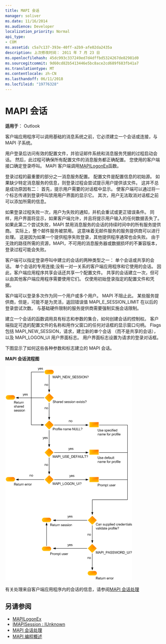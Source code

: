 ```yaml
---
title: MAPI 会话
manager: soliver
ms.date: 11/16/2014
ms.audience: Developer
localization_priority: Normal
api_type:
- COM
ms.assetid: c5a7c137-393e-40ff-a2b9-afe02da2435a
description: 上次修改时间： 2011 年 7 月 23 日
ms.openlocfilehash: 45dc993c337249ed7d4dffbd5324267de82981d0
ms.sourcegitcommit: 9d60cd82b5413446e5bc8ace2cd689f683fb41a7
ms.translationtype: MT
ms.contentlocale: zh-CN
ms.lasthandoff: 06/11/2018
ms.locfileid: "19776328"
---
```

# <a name="mapi-sessions"></a>MAPI 会话

**适用于**： Outlook 
  
客户端应用程序可以调用基础的消息系统之前，它必须建立一个会话或连接，与 MAPI 子系统。
  
用户登录后访问有效的配置文件，并验证邮件系统和消息服务凭据的过程启动会话。 然后，此过程可确保所有配置文件的消息服务都正确配置。 您使用的客户端接口确定登录呼叫。 MAPI 客户端调用[MAPILogonEx](mapilogonex.md)函数。 
  
登录过程的最重要的部分之一消息服务配置。 配置文件是配置信息的初始源。 如果缺少特定消息服务的信息，则登录过程会尝试提示用户提供该文件。 这并不总是成功原因有二： 首先，提示用户需要的对话框中显示。 使客户端可以通过将一个标志传递到登录呼叫禁用用户界面的显示它。 其次，用户无法取消对话框之前可以添加所需的信息。
  
如果登录过程失败一次，用户为失败的通知，并机会重试或更正错误条件。 同样，用户界面将显示，如果客户端允许，并且将提示用户输入的任何数据丢失了。 如果此第二个尝试失败，MAPI 禁用消息服务的会话的持续时间中的所有服务提供商。 实际上，整个邮件服务被禁用。 这意味着无邮件服务的服务提供商可以进行处理。 这是因为如果一个提供程序失败登录，其他提供程序通常也会失败。 由于无效的路径所需的资源，MAPI，不可用的消息服务器或数据损坏的不兼容版本，登录过程可能会失败。 
  
客户端可以指定登录呼叫中建立的会话的两种类型之一： 单个会话或共享的会话。 单个会话的专用连接;没有一对一关系的客户端应用程序和它使用的会话。 因此，客户端应用程序共享会话还共享一个配置文件。 共享的会话建立一次，但可以由其他客户端应用程序需要使用它们。 仅使用初始登录指定的配置文件和凭据。 
  
客户端可以登录多次作为同一个用户或多个用户。 MAPI 不阻止此。 某些服务提供商，但是，可能不是为灵活，返回错误值 MAPI_E_SESSION_LIMIT 在以后的登录尝试次数。 与基础硬件限制的服务提供商需要强制实施会话限制。
  
建立一个会话的函数调用具有标志和参数的集合，如何创建会话的控制权。 客户端指定可选的配置文件的名称和用作父窗口的任何对话框的显示窗口句柄。 Flags 包括 MAPI_NEW_SESSION，请求，建立新的单个会话 （而不是共享的会话），以及 MAPI_LOGON_UI 用户界面标志。 用户界面标志设置为请求的登录对话框。
  
下图显示了如何这些各种参数和标志建立的 MAPI 会话。
  
**MAPI 会话流程图**
  
![MAPI 会话流程图](media/amapi_47.gif "MAPI 会话流程图")
  
有关处理来自客户端应用程序内的会话的信息，请参阅[MAPI 会话处理](mapi-session-handling.md)
  
## <a name="see-also"></a>另请参阅

- [MAPILogonEx](mapilogonex.md)  
- [IMAPISession : IUnknown](imapisessioniunknown.md)
- [MAPI 会话处理](mapi-session-handling.md)  
- [MAPI 编程概述](mapi-programming-overview.md)

